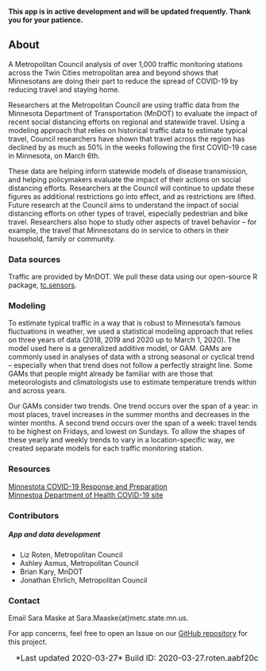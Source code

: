 
**This app is in active development and will be updated frequently.
Thank you for your patience.**

## About

A Metropolitan Council analysis of over 1,000 traffic monitoring
stations across the Twin Cities metropolitan area and beyond shows that
Minnesotans are doing their part to reduce the spread of COVID-19 by
reducing travel and staying home.

Researchers at the Metropolitan Council are using traffic data from the
Minnesota Department of Transportation (MnDOT) to evaluate the impact of
recent social distancing efforts on regional and statewide travel. Using
a modeling approach that relies on historical traffic data to estimate
typical travel, Council researchers have shown that travel across the
region has declined by as much as 50% in the weeks following the first
COVID-19 case in Minnesota, on March 6th.

These data are helping inform statewide models of disease transmission,
and helping policymakers evaluate the impact of their actions on social
distancing efforts. Researchers at the Council will continue to update
these figures as additional restrictions go into effect, and as
restrictions are lifted. Future research at the Council aims to
understand the impact of social distancing efforts on other types of
travel, especially pedestrian and bike travel. Researchers also hope to
study other aspects of travel behavior – for example, the travel that
Minnesotans do in service to others in their household, family or
community.

### Data sources

Traffic are provided by MnDOT. We pull these data using our open-source
R package,
[tc.sensors](https://github.com/Metropolitan-Council/tc.sensors).

### Modeling

To estimate typical traffic in a way that is robust to Minnesota’s
famous fluctuations in weather, we used a statistical modeling approach
that relies on three years of data (2018, 2019 and 2020 up to March 1,
2020). The model used here is a generalized additive model, or GAM. GAMs
are commonly used in analyses of data with a strong seasonal or cyclical
trend – especially when that trend does not follow a perfectly straight
line. Some GAMs that people might already be familiar with are those
that meteorologists and climatologists use to estimate temperature
trends within and across years.

Our GAMs consider two trends. One trend occurs over the span of a year:
in most places, travel increases in the summer months and decreases in
the winter months. A second trend occurs over the span of a week: travel
tends to be highest on Fridays, and lowest on Sundays. To allow the
shapes of these yearly and weekly trends to vary in a location-specific
way, we created separate models for each traffic monitoring station.

### Resources

[Minnestota COVID-19 Response and
Preparation](https://mn.gov/governor/covid-19/)  
[Minnestoa Department of Health COVID-19
site](https://www.health.state.mn.us/diseases/coronavirus/index.html)

### Contributors

##### App and data development

  - Liz Roten, Metropolitan Council  
  - Ashley Asmus, Metropolitan Council  
  - Brian Kary, MnDOT  
  - Jonathan Ehrlich, Metropolitan Council

### Contact

Email Sara Maske at Sara.Maaske(at)metc.state.mn.us.

For app concerns, feel free to open an Issue on our [GitHub
repository](https://github.com/Metropolitan-Council/loop-sensor-trends)
for this project.

<right style="font-size: 1rem; text-align: right; display: block;">
*Last updated 2020-03-27*  
Build ID: 2020-03-27.roten.aabf20c  
</right>
